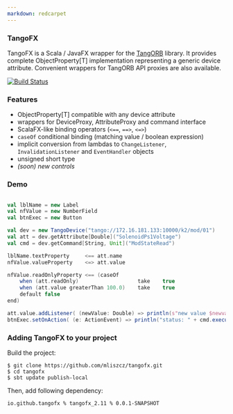 ```yaml
---
markdown: redcarpet
---
```


### TangoFX
TangoFX is a Scala / JavaFX wrapper for the [TangORB](http://www.tango-controls.org/download/tangorb) library. It provides complete ObjectProperty[T] implementation representing a generic device attribute. Convenient wrappers for TangORB API proxies are also available.

[![Build Status](https://travis-ci.org/mliszcz/tangofx.svg?branch=master)](https://travis-ci.org/mliszcz/tangofx)

### Features
 * ObjectProperty[T] compatible with any device attribute
 * wrappers for DeviceProxy, AttributeProxy and command interface
 * ScalaFX-like binding operators (`<==`, `==>`, `<=>`)
 * `caseOf` conditional binding (matching value / boolean expression)
 * implicit conversion from lambdas to `ChangeListener`, `InvalidationListener` and `EventHandler` objects
 * unsigned short type
 * *(soon) new controls*

### Demo
``` scala

val lblName = new Label
val nfValue = new NumberField
val btnExec = new Button

val dev = new TangoDevice("tango://172.16.181.133:10000/k2/mod/01")
val att = dev.getAttribute[Double]("SolenoidPs1Voltage")
val cmd = dev.getCommand[String, Unit]("ModStateRead")

lblName.textProperty     <== att.name
nfValue.valueProperty    <=> att.value

nfValue.readOnlyProperty <== (caseOf
    when (att.readOnly)                   take    true
    when (att.value greaterThan 100.0)    take    true
    default false
end)

att.value.addListener( (newValue: Double) => println(s"new value $newvalue") )
btnExec.setOnAction( (e: ActionEvent) => println("status: " + cmd.execute()) )
```

### Adding TangoFX to your project

Build the project:
```
$ git clone https://github.com/mliszcz/tangofx.git
$ cd tangofx
$ sbt update publish-local
```

Then, add following dependency:
```
io.github.tangofx % tangofx_2.11 % 0.0.1-SNAPSHOT
```

